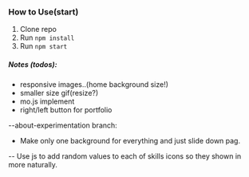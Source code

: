 ### How to Use(start)

1. Clone repo
2. Run `npm install`
3. Run `npm start`










##### Notes (todos):
- responsive images..(home background size!)
- smaller size gif(resize?)
- mo.js implement
- right/left button for portfolio

--about-experimentation branch:
- Make only one background for everything and just slide down pag.


-- Use js to add random values to each of skills icons so they shown in more naturally.
